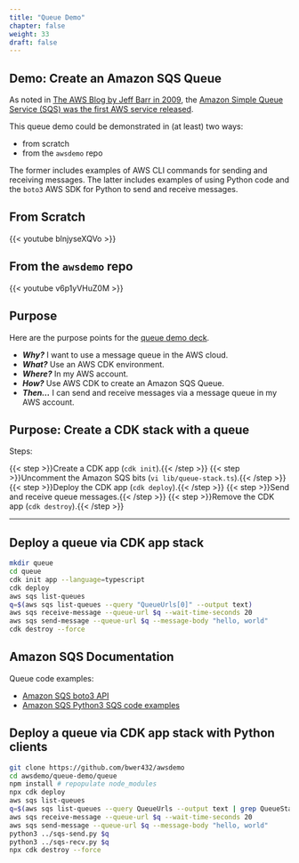 ```yaml
---
title: "Queue Demo"
chapter: false
weight: 33
draft: false
---
```


## Demo: Create an Amazon SQS Queue

As noted in [The AWS Blog by Jeff Barr in 2009](https://aws.amazon.com/blogs/aws/aws-blog-the-first-five-years/),
the [Amazon Simple Queue Service (SQS) was the first AWS service released](https://aws.amazon.com/blogs/aws/amazon_simple_q/).

This queue demo could be demonstrated in (at least) two ways:
- from scratch
- from the `awsdemo` repo

The former includes examples of AWS CLI commands for sending and receiving messages.
The latter includes examples of using Python code and the `boto3` AWS SDK for Python to send and receive messages.

## From Scratch

{{< youtube blnjyseXQVo >}}

## From the `awsdemo` repo

{{< youtube v6p1yVHuZ0M >}}

## Purpose

Here are the purpose points for 
the [queue demo deck](https://github.com/bwer432/awsdemo/blob/main/queue-demo/queue-deck.md).

- ***Why?*** 
  I want to use a message queue in the AWS cloud.
- ***What?*** 
  Use an AWS CDK environment.
- ***Where?*** 
  In my AWS account.
- ***How?*** 
  Use AWS CDK to create an Amazon SQS Queue.
- ***Then…*** 
  I can send and receive messages via a message queue in my AWS account.

## Purpose: Create a CDK stack with a queue

Steps:

{{< step >}}Create a CDK app (`cdk init`).{{< /step >}}
{{< step >}}Uncomment the Amazon SQS bits (`vi lib/queue-stack.ts`).{{< /step >}}
{{< step >}}Deploy the CDK app (`cdk deploy`).{{< /step >}}
{{< step >}}Send and receive queue messages.{{< /step >}}
{{< step >}}Remove the CDK app (`cdk destroy`).{{< /step >}}

---

## Deploy a queue via CDK app stack

```bash
mkdir queue
cd queue
cdk init app --language=typescript
cdk deploy
aws sqs list-queues 
q=$(aws sqs list-queues --query "QueueUrls[0]" --output text)
aws sqs receive-message --queue-url $q --wait-time-seconds 20
aws sqs send-message --queue-url $q --message-body "hello, world" 
cdk destroy --force
```

## Amazon SQS Documentation

Queue code examples:
- [Amazon SQS boto3 API](https://boto3.amazonaws.com/v1/documentation/api/latest/guide/sqs-example-sending-receiving-msgs.html)
- [Amazon SQS Python3 SQS code examples](https://docs.aws.amazon.com/code-library/latest/ug/python_3_sqs_code_examples.html)

## Deploy a queue via CDK app stack with Python clients

```bash
git clone https://github.com/bwer432/awsdemo
cd awsdemo/queue-demo/queue
npm install # repopulate node_modules
npx cdk deploy
aws sqs list-queues 
q=$(aws sqs list-queues --query QueueUrls --output text | grep QueueStack-QueueQueue)
aws sqs receive-message --queue-url $q --wait-time-seconds 20
aws sqs send-message --queue-url $q --message-body "hello, world" 
python3 ../sqs-send.py $q
python3 ../sqs-recv.py $q
npx cdk destroy --force
```
